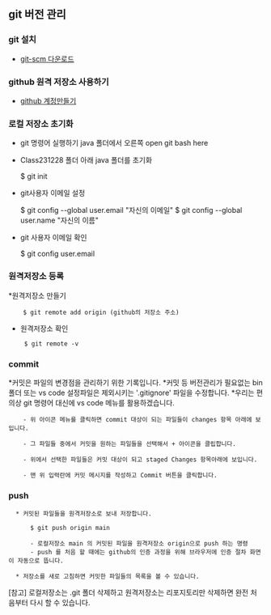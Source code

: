 ## git 버전 관리

### git 설치
 * [git-scm 다운로드](https://git-scm.com/)

 ### github 원격 저장소 사용하기
 * [github 계정만들기](https://github.com/)


### 로컬 저장소 초기화
  * git 명령어 실행하기
    java 폴더에서 오른쪽 open git bash here
  * Class231228 폴더 아래 java 폴더를 초기화


     $  git init 

  * git사용자 이메일 설정
   
     $  git config --global user.email "자신의 이메일"
     $ git config --global user.name "자신의 이름"

  * git 사용자 이메일 확인

     $  git config user.email

### 원격저장소 등록

  *원격저장소 만들기
    
        $ git remote add origin (github의 저장소 주소)

 * 원격저장소 확인

        $ git remote -v


### commit

  *커밋은 파일의 변경점을 관리하기 위한 기록입니다.
  *커밋 등 버전관리가 필요없는 bin 폴더 또는 vs code 설정파일은 제외시키는 '.gitignore' 파일을 수정합니다.
  *우리는 편의상 git 명령어 대신에 vs code 메뉴를 활용하겠습니다.
        
        - 위 아이콘 메뉴를 클릭하면 commit 대상이 되는 파일들이 changes 항목 아래에 보입니다.
        
        - 그 파일들 중에서 커밋을 원하는 파일들을 선택해서 + 아이콘을 클립합니다.
        
        - 위에서 선택한 파일들은 커밋 대상이 되고 staged Changes 항목아래에 보입니다.

        - 맨 위 입력란에 커밋 메시지를 작성하고 Commit 버튼을 클릭합니다.

### push

      * 커밋된 파일들을 원격저장소로 보내 저장합니다.
      
          $ git push origin main

          - 로컬저장소 main 의 커밋된 파일을 원격저장소 origin으로 push 하는 명령
          - push 를 처음 할 때에는 github의 인증 과정을 위해 브라우저에 인증 절차 화면이 자동으로 뜹니다.
      
      * 저장소를 새로 고침하면 커밋한 파일들의 목록을 볼 수 있습니다.
  
[참고] 로컬저장소는 .git 폴더 삭제하고 원격저장소는 리포지토리만 삭제하면 완전 처음부터 다시 할 수 있습니다.

